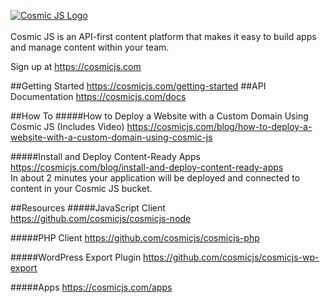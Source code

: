 [![Cosmic JS Logo](https://cosmicjs.com/images/marketing/logo-w-brand.jpg)](https://cosmicjs.com/)<br><br>
Cosmic JS is an API-first content platform that makes it easy to build apps and manage content within your team.

Sign up at https://cosmicjs.com

##Getting Started
https://cosmicjs.com/getting-started
##API Documentation
https://cosmicjs.com/docs

##How To
#####How to Deploy a Website with a Custom Domain Using Cosmic JS (Includes Video)
https://cosmicjs.com/blog/how-to-deploy-a-website-with-a-custom-domain-using-cosmic-js

#####Install and Deploy Content-Ready Apps
https://cosmicjs.com/blog/install-and-deploy-content-ready-apps<br/>
In about 2 minutes your application will be deployed and connected to content in your Cosmic JS bucket.

##Resources
#####JavaScript Client
https://github.com/cosmicjs/cosmicjs-node

#####PHP Client
https://github.com/cosmicjs/cosmicjs-php

#####WordPress Export Plugin
https://github.com/cosmicjs/cosmicjs-wp-export

#####Apps
https://cosmicjs.com/apps
